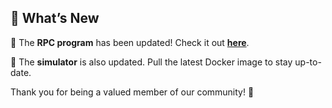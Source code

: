 ## 🔔 What’s New

🎉 The **RPC program** has been updated! Check it out [**here**](https://github.com/RainbowRobotics/rby1-release/releases).

🐳 The **simulator** is also updated. Pull the latest Docker image to stay up-to-date.

Thank you for being a valued member of our community! 🙌
